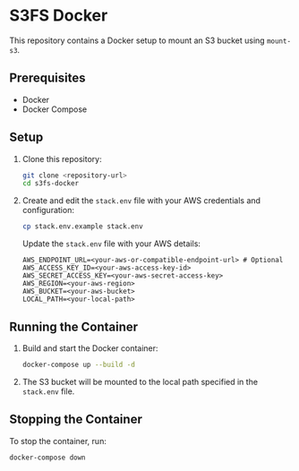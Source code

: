 # S3FS Docker

This repository contains a Docker setup to mount an S3 bucket using `mount-s3`.

## Prerequisites

- Docker
- Docker Compose

## Setup

1. Clone this repository:
    ```sh
    git clone <repository-url>
    cd s3fs-docker
    ```

2. Create and edit the `stack.env` file with your AWS credentials and configuration:
    ```sh
    cp stack.env.example stack.env
    ```

    Update the `stack.env` file with your AWS details:
    ```plaintext
    AWS_ENDPOINT_URL=<your-aws-or-compatible-endpoint-url> # Optional
    AWS_ACCESS_KEY_ID=<your-aws-access-key-id>
    AWS_SECRET_ACCESS_KEY=<your-aws-secret-access-key>
    AWS_REGION=<your-aws-region>
    AWS_BUCKET=<your-aws-bucket>
    LOCAL_PATH=<your-local-path>
    ```

## Running the Container

1. Build and start the Docker container:
    ```sh
    docker-compose up --build -d
    ```

2. The S3 bucket will be mounted to the local path specified in the `stack.env` file.

## Stopping the Container

To stop the container, run:
```sh
docker-compose down